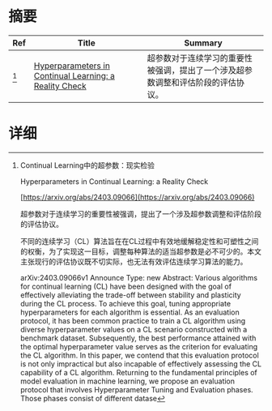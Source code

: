 # 摘要

| Ref | Title | Summary |
| --- | --- | --- |
| [^1] | [Hyperparameters in Continual Learning: a Reality Check](https://arxiv.org/abs/2403.09066) | 超参数对于连续学习的重要性被强调，提出了一个涉及超参数调整和评估阶段的评估协议。 |

# 详细

[^1]: Continual Learning中的超参数：现实检验

    Hyperparameters in Continual Learning: a Reality Check

    [https://arxiv.org/abs/2403.09066](https://arxiv.org/abs/2403.09066)

    超参数对于连续学习的重要性被强调，提出了一个涉及超参数调整和评估阶段的评估协议。

    

    不同的连续学习（CL）算法旨在在CL过程中有效地缓解稳定性和可塑性之间的权衡，为了实现这一目标，调整每种算法的适当超参数是必不可少的。本文主张现行的评估协议既不切实际，也无法有效评估连续学习算法的能力。

    arXiv:2403.09066v1 Announce Type: new  Abstract: Various algorithms for continual learning (CL) have been designed with the goal of effectively alleviating the trade-off between stability and plasticity during the CL process. To achieve this goal, tuning appropriate hyperparameters for each algorithm is essential. As an evaluation protocol, it has been common practice to train a CL algorithm using diverse hyperparameter values on a CL scenario constructed with a benchmark dataset. Subsequently, the best performance attained with the optimal hyperparameter value serves as the criterion for evaluating the CL algorithm. In this paper, we contend that this evaluation protocol is not only impractical but also incapable of effectively assessing the CL capability of a CL algorithm. Returning to the fundamental principles of model evaluation in machine learning, we propose an evaluation protocol that involves Hyperparameter Tuning and Evaluation phases. Those phases consist of different datase
    

